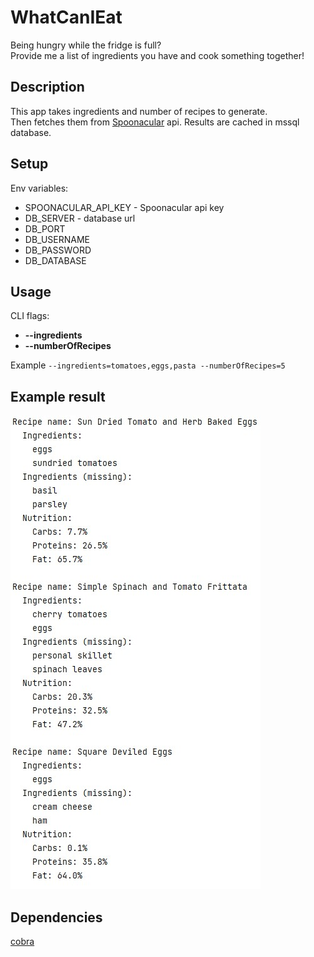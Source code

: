 # WhatCanIEat
Being hungry while the fridge is full? </br>
Provide me a list of ingredients you have and cook something together!

## Description
This app takes ingredients and number of recipes to generate.</br>
Then fetches them from [Spoonacular](https://spoonacular.com/food-api) api.
Results are cached in mssql database.

## Setup
Env variables:</br>
- SPOONACULAR_API_KEY - Spoonacular api key
- DB_SERVER - database url
- DB_PORT
- DB_USERNAME
- DB_PASSWORD
- DB_DATABASE

## Usage
CLI flags:  </br>
- **--ingredients** 
- **--numberOfRecipes**

Example `--ingredients=tomatoes,eggs,pasta --numberOfRecipes=5`

## Example result
![](res/example_result.jpg)

## Dependencies
[cobra](https://github.com/spf13/cobra)
